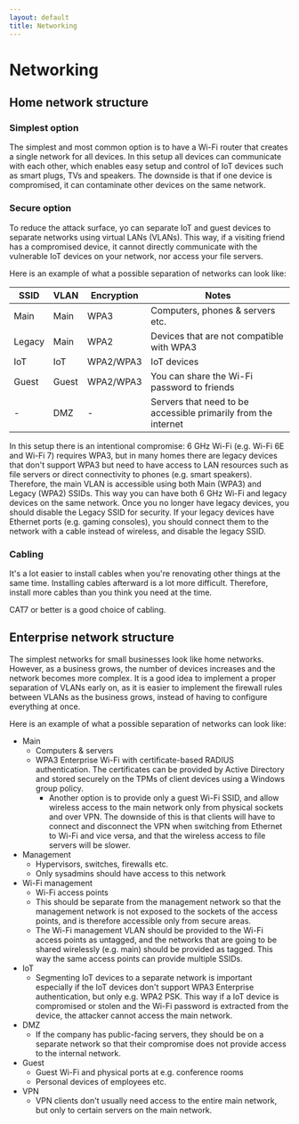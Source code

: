 ```yaml
---
layout: default
title: Networking
---
```

# Networking

## Home network structure
### Simplest option
The simplest and most common option is to have a Wi-Fi router that creates a single network for all devices.
In this setup all devices can communicate with each other,
which enables easy setup and control of IoT devices such as smart plugs, TVs and speakers.
The downside is that if one device is compromised,
it can contaminate other devices on the same network.

### Secure option
To reduce the attack surface,
yo can separate IoT and guest devices to separate networks using virtual LANs (VLANs).
This way, if a visiting friend has a compromised device,
it cannot directly communicate with the vulnerable IoT devices on your network,
nor access your file servers.

Here is an example of what a possible separation of networks can look like:

| SSID   | VLAN  | Encryption | Notes                                                          |
|--------|-------|------------|----------------------------------------------------------------|
| Main   | Main  | WPA3       | Computers, phones & servers etc.                               |
| Legacy | Main  | WPA2       | Devices that are not compatible with WPA3                      |
| IoT    | IoT   | WPA2/WPA3  | IoT devices                                                    |
| Guest  | Guest | WPA2/WPA3  | You can share the Wi-Fi password to friends                    |
| -      | DMZ   | -          | Servers that need to be accessible primarily from the internet |

In this setup there is an intentional compromise:
6 GHz Wi-Fi (e.g. Wi-Fi 6E and Wi-Fi 7) requires WPA3,
but in many homes there are legacy devices that don't support WPA3
but need to have access to LAN resources such as file servers or direct connectivity to phones (e.g. smart speakers).
Therefore, the main VLAN is accessible using both Main (WPA3) and Legacy (WPA2) SSIDs.
This way you can have both 6 GHz Wi-Fi and legacy devices on the same network.
Once you no longer have legacy devices, you should disable the Legacy SSID for security.
If your legacy devices have Ethernet ports (e.g. gaming consoles),
you should connect them to the network with a cable instead of wireless,
and disable the legacy SSID.

### Cabling
It's a lot easier to install cables when you're renovating other things at the same time.
Installing cables afterward is a lot more difficult.
Therefore, install more cables than you think you need at the time.

CAT7 or better is a good choice of cabling.



## Enterprise network structure
The simplest networks for small businesses look like home networks.
However, as a business grows, the number of devices increases and the network becomes more complex.
It is a good idea to implement a proper separation of VLANs early on,
as it is easier to implement the firewall rules between VLANs as the business grows,
instead of having to configure everything at once.

Here is an example of what a possible separation of networks can look like:

- Main
  - Computers & servers
  - WPA3 Enterprise Wi-Fi with certificate-based RADIUS authentication.
    The certificates can be provided by Active Directory
    and stored securely on the TPMs of client devices using a Windows group policy.
    - Another option is to provide only a guest Wi-Fi SSID,
      and allow wireless access to the main network only from physical sockets and over VPN.
      The downside of this is that clients will have to connect and disconnect the VPN
      when switching from Ethernet to Wi-Fi and vice versa,
      and that the wireless access to file servers will be slower.
- Management
  - Hypervisors, switches, firewalls etc.
  - Only sysadmins should have access to this network
- Wi-Fi management
  - Wi-Fi access points
  - This should be separate from the management network
    so that the management network is not exposed to the sockets of the access points,
    and is therefore accessible only from secure areas.
  - The Wi-Fi management VLAN should be provided to the Wi-Fi access points as untagged,
    and the networks that are going to be shared wirelessly (e.g. main) should be provided as tagged.
    This way the same access points can provide multiple SSIDs.
- IoT
  - Segmenting IoT devices to a separate network is important especially if the IoT devices don't support
    WPA3 Enterprise authentication, but only e.g. WPA2 PSK.
    This way if a IoT device is compromised or stolen and the Wi-Fi password is extracted from the device,
    the attacker cannot access the main network.
- DMZ
  - If the company has public-facing servers,
    they should be on a separate network so that their compromise does not provide access to the internal network.
- Guest
  - Guest Wi-Fi and physical ports at e.g. conference rooms
  - Personal devices of employees etc.
- VPN
  - VPN clients don't usually need access to the entire main network, but only to certain servers on the main network.
